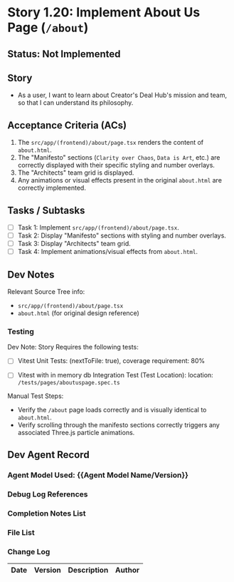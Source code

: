 # Story 1.20: Implement About Us Page (`/about`)

## Status: Not Implemented

## Story

- As a user, I want to learn about Creator's Deal Hub's mission and team, so that I can understand its philosophy.

## Acceptance Criteria (ACs)

1.  The `src/app/(frontend)/about/page.tsx` renders the content of `about.html`.
2.  The "Manifesto" sections (`Clarity over Chaos`, `Data is Art`, etc.) are correctly displayed with their specific styling and number overlays.
3.  The "Architects" team grid is displayed.
4.  Any animations or visual effects present in the original `about.html` are correctly implemented.

## Tasks / Subtasks

- [ ] Task 1: Implement `src/app/(frontend)/about/page.tsx`.
- [ ] Task 2: Display "Manifesto" sections with styling and number overlays.
- [ ] Task 3: Display "Architects" team grid.
- [ ] Task 4: Implement animations/visual effects from `about.html`.

## Dev Notes

Relevant Source Tree info:
- `src/app/(frontend)/about/page.tsx`
- `about.html` (for original design reference)

### Testing

Dev Note: Story Requires the following tests:

- [ ] Vitest Unit Tests: (nextToFile: true), coverage requirement: 80%
- [ ] Vitest with in memory db Integration Test (Test Location): location: `/tests/pages/aboutuspage.spec.ts`


Manual Test Steps:
- Verify the `/about` page loads correctly and is visually identical to `about.html`.
- Verify scrolling through the manifesto sections correctly triggers any associated Three.js particle animations.

## Dev Agent Record

### Agent Model Used: {{Agent Model Name/Version}}

### Debug Log References

### Completion Notes List

### File List

### Change Log

| Date | Version | Description | Author |
| :--- | :------ | :---------- | :----- |
